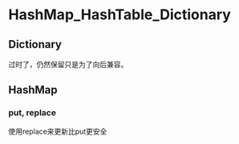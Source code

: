 # HashMap_HashTable_Dictionary

## Dictionary
过时了，仍然保留只是为了向后兼容。

## HashMap
### put, replace
使用replace来更新比put更安全